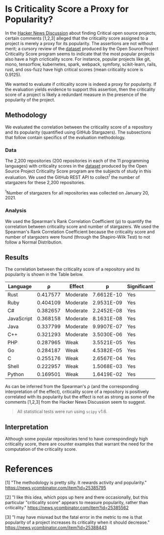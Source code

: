 # Is Criticality Score a Proxy for Popularity?

In the [Hacker News Discussion](https://news.ycombinator.com/item?id=25381397) about finding Critical open source projects, certain comments [1,2,3] alleged that the criticality score assigned to a project is merely a proxy for its popularity. The assertions are not without merit; a cursory review of the [dataset](https://github.com/ossf/criticality_score#public-data) produced by the Open Source Project Criticality Score program seems to indicate that the most popular projects also have a high cricticality score. For instance, popular projects like git, mono, tensorflow, kubernetes, spark, webpack, symfony, scikit-learn, rails, rust, and oss-fuzz have high critical scores (mean criticality score is 0.9125).

We wanted to evaluate if criticality score is indeed a proxy for popularity. If the evaluation yields evidence to support this assertion, then the criticality score of a project is likely a redundant measure in the presence of the popularity of the project.

## Methodology

We evaluated the correlation between the criticality score of a repository and its popularity (quantified using GitHub Stargazers). The subsections that follow contain specifics of the evaluation methodology.

### Data

The 2,200 repositories (200 repositories in each of the 11 programming languages) with criticality scores in the [dataset](https://github.com/ossf/criticality_score#public-data) produced by the Open Source Project Criticality Score program are the subjects of study in this evaluation. We used the GitHub REST API to collect<sup>1</sup> the number of stargazers for these 2,200 repositories.

<sup>1</sup>Number of stargazers for all repositories was collected on January 20, 2021.

### Analysis

We used the Spearman's Rank Correlation Coefficient (ρ) to quantify the correlation between criticality score and number of stargazers. We used the Spearman's Rank Correlation Coefficient because the criticality score and number of stargazers were found (through the Shapiro-Wilk Test) to not follow a Normal Distribution.

## Results

The correlation between the criticality score of a repository and its popularity is shown in the Table below.

| Language   |     ρ    | Effect   |      p      | Significant |
|------------|----------|----------|-------------|-------------|
| Rust       | 0.417577 | Moderate |  7.6612E-10 |     Yes     |
| Ruby       | 0.404109 | Moderate |  2.9531E-09 |     Yes     |
| C#         | 0.382657 | Moderate |  2.2452E-08 |     Yes     |
| JavaScript | 0.368158 | Moderate |  8.1631E-08 |     Yes     |
| Java       | 0.337799 | Moderate |  9.9907E-07 |     Yes     |
| C++        | 0.321293 | Moderate |  3.5030E-06 |     Yes     |
| PHP        | 0.287965 | Weak     |  3.5521E-05 |     Yes     |
| Go         | 0.284187 | Weak     |  4.5382E-05 |     Yes     |
| C          | 0.255176 | Weak     |  2.6567E-04 |     Yes     |
| Shell      | 0.222957 | Weak     |  1.5068E-03 |     Yes     |
| Python     | 0.169501 | Weak     |  1.6419E-02 |     Yes     |

As can be inferred from the Spearman's ρ (and the corresponding interpretation of the effect), criticality score of a repository is positively correlated with its popularity but the effect is not as strong as some of the comments [1,2,3] from the Hacker News Discussion seem to suggest.

> All statistical tests were run using `scipy` v1.6.

## Interpretation

Although some popular repositories tend to have correspondingly high criticality score, there are counter examples that warrant the need for the computation of the criticality score.

# References

[1] "The methodology is pretty silly. It rewards activity and popularity." https://news.ycombinator.com/item?id=25385795

[2] "I like this idea, which pops up here and there occasionally, but this particular "criticality score" appears to measure popularity, rather than criticality." https://news.ycombinator.com/item?id=25385562

[3] "I may have misread but the fatal error in the metric to me is that popularity of a project increases its criticality when it should decrease." https://news.ycombinator.com/item?id=25388443